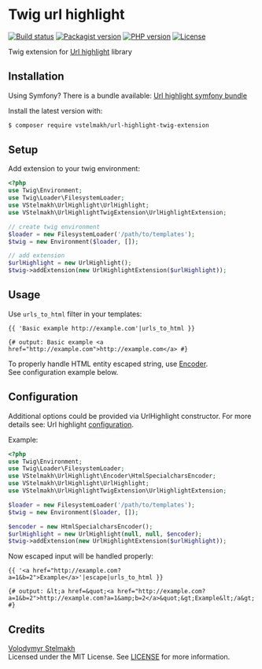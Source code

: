 # Twig url highlight
[![Build status](https://github.com/vstelmakh/url-highlight-twig-extension/workflows/build/badge.svg?branch=master)](https://github.com/vstelmakh/url-highlight-twig-extension/actions)
[![Packagist version](https://img.shields.io/packagist/v/vstelmakh/url-highlight-twig-extension?color=orange)](https://packagist.org/packages/vstelmakh/url-highlight-twig-extension)
[![PHP version](https://img.shields.io/packagist/php-v/vstelmakh/url-highlight-twig-extension)](https://www.php.net/)
[![License](https://img.shields.io/github/license/vstelmakh/url-highlight-twig-extension?color=yellowgreen)](LICENSE)

Twig extension for [Url highlight](https://github.com/vstelmakh/url-highlight) library  

## Installation
Using Symfony? There is a bundle available: [Url highlight symfony bundle](https://github.com/vstelmakh/url-highlight-symfony-bundle)  

Install the latest version with:  
```bash
$ composer require vstelmakh/url-highlight-twig-extension
```

## Setup
Add extension to your twig environment:  
```php
<?php
use Twig\Environment;
use Twig\Loader\FilesystemLoader;
use VStelmakh\UrlHighlight\UrlHighlight;
use VStelmakh\UrlHighlightTwigExtension\UrlHighlightExtension;

// create twig environment
$loader = new FilesystemLoader('/path/to/templates');
$twig = new Environment($loader, []);

// add extension
$urlHighlight = new UrlHighlight();
$twig->addExtension(new UrlHighlightExtension($urlHighlight));
```

## Usage
Use `urls_to_html` filter in your templates:  
```twig
{{ 'Basic example http://example.com'|urls_to_html }}

{# output: Basic example <a href="http://example.com">http://example.com</a> #}
```

To properly handle HTML entity escaped string, use [Encoder](https://github.com/vstelmakh/url-highlight#encoder).  
See configuration example below.

## Configuration
Additional options could be provided via UrlHighlight constructor. For more details see: Url highlight [configuration](https://github.com/vstelmakh/url-highlight#configuration).

Example:
```php
<?php
use Twig\Environment;
use Twig\Loader\FilesystemLoader;
use VStelmakh\UrlHighlight\Encoder\HtmlSpecialcharsEncoder;
use VStelmakh\UrlHighlight\UrlHighlight;
use VStelmakh\UrlHighlightTwigExtension\UrlHighlightExtension;

$loader = new FilesystemLoader('/path/to/templates');
$twig = new Environment($loader, []);

$encoder = new HtmlSpecialcharsEncoder();
$urlHighlight = new UrlHighlight(null, null, $encoder);
$twig->addExtension(new UrlHighlightExtension($urlHighlight));
```
Now escaped input will be handled properly:
```twig
{{ '<a href="http://example.com?a=1&b=2">Example</a>'|escape|urls_to_html }}

{# output: &lt;a href=&quot;<a href="http://example.com?a=1&b=2">http://example.com?a=1&amp;b=2</a>&quot;&gt;Example&lt;/a&gt; #}
```

## Credits
[Volodymyr Stelmakh](https://github.com/vstelmakh)  
Licensed under the MIT License. See [LICENSE](LICENSE) for more information.  